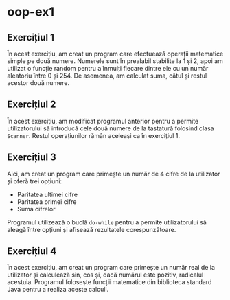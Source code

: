 # oop-ex1

## Exercițiul 1
În acest exercițiu, am creat un program care efectuează operații matematice
simple pe două numere. Numerele sunt în prealabil stabilite la 1 și 2,
apoi am utilizat o funcție random pentru a înmulți fiecare dintre
ele cu un număr aleatoriu între 0 și 254. De asemenea, am calculat suma,
câtul și restul acestor două numere.

## Exercițiul 2
În acest exercițiu, am modificat programul anterior pentru a permite
utilizatorului să introducă cele două numere de la tastatură
folosind clasa `Scanner`. Restul operațiunilor rămân aceleași ca în exercițiul 1.

## Exercițiul 3
Aici, am creat un program care primește un număr de 4 cifre
de la utilizator și oferă trei opțiuni:
- Paritatea ultimei cifre
- Paritatea primei cifre
- Suma cifrelor

Programul utilizează o buclă `do-while` pentru a permite utilizatorului
 să aleagă între opțiuni și afișează rezultatele corespunzătoare.

## Exercițiul 4
În acest exercițiu, am creat un program care primește un număr real de
la utilizator și calculează sin, cos și, dacă numărul este pozitiv,
radicalul acestuia. Programul folosește funcții matematice din biblioteca
standard Java pentru a realiza aceste calculi.
